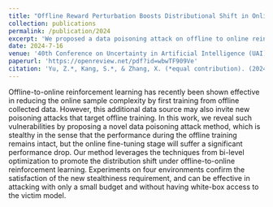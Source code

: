 ```yaml
---
title: "Offline Reward Perturbation Boosts Distributional Shift in Online RL"
collection: publications
permalink: /publication/2024
excerpt: 'We proposed a data poisoning attack on offline to online reinforcement learning to stealthily promote distribution shift.'
date: 2024-7-16
venue: '40th Conference on Uncertainty in Artificial Intelligence (UAI)'
paperurl: 'https://openreview.net/pdf?id=wbwTF909Ve'
citation: 'Yu, Z.*, Kang, S.*, & Zhang, X. (*equal contribution). (2024, July). Offline Reward Perturbation Boosts Distributional Shift in Online RL. In The 40th Conference on Uncertainty in Artificial Intelligence.'
---
```


Offline-to-online reinforcement learning has recently been shown effective in reducing the online sample complexity by first training from offline collected data. However, this additional data source may also invite new poisoning attacks that target offline training. In this work, we reveal such vulnerabilities by proposing a novel data poisoning attack method, which is stealthy in the sense that the performance during the offline training remains intact, but the online fine-tuning stage will suffer a significant performance drop. Our method leverages the techniques from bi-level optimization to promote the distribution shift under offline-to-online reinforcement learning. Experiments on four environments confirm the satisfaction of the new stealthiness requirement, and can be effective in attacking with only a small budget and without having white-box access to the victim model.
